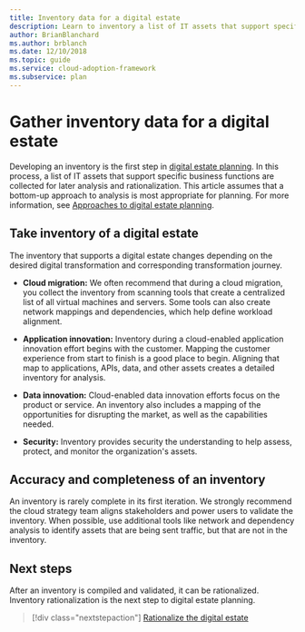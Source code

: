 ```yaml
---
title: Inventory data for a digital estate
description: Learn to inventory a list of IT assets that support specific business functions for later analysis and rationalization.
author: BrianBlanchard
ms.author: brblanch
ms.date: 12/10/2018
ms.topic: guide
ms.service: cloud-adoption-framework
ms.subservice: plan
---
```


# Gather inventory data for a digital estate

Developing an inventory is the first step in [digital estate planning](./index.md). In this process, a list of IT assets that support specific business functions are collected for later analysis and rationalization. This article assumes that a bottom-up approach to analysis is most appropriate for planning. For more information, see [Approaches to digital estate planning](./approach.md).

## Take inventory of a digital estate

The inventory that supports a digital estate changes depending on the desired digital transformation and corresponding transformation journey.

- **Cloud migration:**  We often recommend that during a cloud migration, you collect the inventory from scanning tools that create a centralized list of all virtual machines and servers. Some tools can also create network mappings and dependencies, which help define workload alignment.

- **Application innovation:** Inventory during a cloud-enabled application innovation effort begins with the customer. Mapping the customer experience from start to finish is a good place to begin. Aligning that map to applications, APIs, data, and other assets creates a detailed inventory for analysis.

- **Data innovation:** Cloud-enabled data innovation efforts focus on the product or service. An inventory also includes a mapping of the opportunities for disrupting the market, as well as the capabilities needed.

- **Security:** Inventory provides security the understanding to help assess, protect, and monitor the organization's assets.

## Accuracy and completeness of an inventory

An inventory is rarely complete in its first iteration. We strongly recommend the cloud strategy team aligns stakeholders and power users to validate the inventory. When possible, use additional tools like network and dependency analysis to identify assets that are being sent traffic, but that are not in the inventory.

## Next steps

After an inventory is compiled and validated, it can be rationalized. Inventory rationalization is the next step to digital estate planning.

> [!div class="nextstepaction"]
> [Rationalize the digital estate](./rationalize.md)
